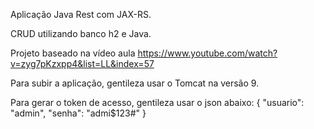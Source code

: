 Aplicação Java Rest com JAX-RS.

CRUD utilizando banco h2 e Java.

Projeto baseado na vídeo aula https://www.youtube.com/watch?v=zyg7pKzxpp4&list=LL&index=57 

Para subir a aplicação, gentileza usar o Tomcat na versão 9.

Para gerar o token de acesso, gentileza usar o json abaixo:
{
    "usuario": "admin",
    "senha": "admi$123#"
}


